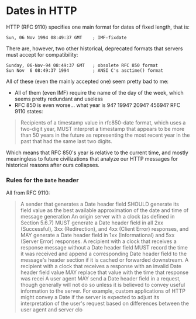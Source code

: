 # Dates in HTTP
HTTP (RFC 9110) specifies one main format for dates of fixed length, that is:

```
Sun, 06 Nov 1994 08:49:37 GMT    ; IMF-fixdate
```

There are, however, two other historical, deprecated formats that servers must accept for compatibility:

```
Sunday, 06-Nov-94 08:49:37 GMT   ; obsolete RFC 850 format
Sun Nov  6 08:49:37 1994         ; ANSI C's asctime() format
```

All of these (even the mainly accepted one) seem pretty bad to me:

* All of them (even IMF) require the name of the day of the week, which seems pretty redundant and useless
* RFC 850 is even worse... what year is 94? 1994? 2094? 45694? RFC 9110 states:

> Recipients of a timestamp value in rfc850-date format, which uses a two-digit year, MUST interpret a timestamp that appears to be more than 50 years in the future as representing the most recent year in the past that had the same last two digits.

Which means that RFC 850's year is relative to the current time, and mostly meaningless to future civilizations that analyze our HTTP messages for historical reasons after ours collapses.

### Rules for the `Date` header
All from RFC 9110:

> A sender that generates a Date header field SHOULD generate its field value as the best available approximation of the date and time of message generation
> An origin server with a clock (as defined in Section 5.6.7) MUST generate a Date header field in all 2xx (Successful), 3xx (Redirection), and 4xx (Client Error) responses, and MAY generate a Date header field in 1xx (Informational) and 5xx (Server Error) responses.
> A recipient with a clock that receives a response message without a Date header field MUST record the time it was received and append a corresponding Date header field to the message's header section if it is cached or forwarded downstream.
> A recipient with a clock that receives a response with an invalid Date header field value MAY replace that value with the time that response was recei
> A user agent MAY send a Date header field in a request, though generally will not do so unless it is believed to convey useful information to the server. For example, custom applications of HTTP might convey a Date if the server is expected to adjust its interpretation of the user's request based on differences between the user agent and server clo
